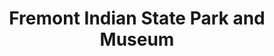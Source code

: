 ---
layout: repo
title: "Fremont Indian State Park and Museum"
id: 25945
permalink: repos/25945/
---